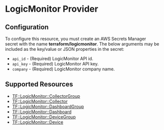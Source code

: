 # LogicMonitor Provider

## Configuration

To configure this resource, you must create an AWS Secrets Manager secret with the name **terraform/logicmonitor**. The below arguments may be included as the key/value or JSON properties in the secret:

* `api_id` - (Required) LogicMonitor API id.
* `api_key` - (Required) LogicMonitor API key.
* `company` - (Required) LogicMonitor company name.


## Supported Resources

* [TF::LogicMonitor::CollectorGroup](../resources/logicmonitor/TF-LogicMonitor-CollectorGroup/docs/README.md)
* [TF::LogicMonitor::Collector](../resources/logicmonitor/TF-LogicMonitor-Collector/docs/README.md)
* [TF::LogicMonitor::DashboardGroup](../resources/logicmonitor/TF-LogicMonitor-DashboardGroup/docs/README.md)
* [TF::LogicMonitor::Dashboard](../resources/logicmonitor/TF-LogicMonitor-Dashboard/docs/README.md)
* [TF::LogicMonitor::DeviceGroup](../resources/logicmonitor/TF-LogicMonitor-DeviceGroup/docs/README.md)
* [TF::LogicMonitor::Device](../resources/logicmonitor/TF-LogicMonitor-Device/docs/README.md)